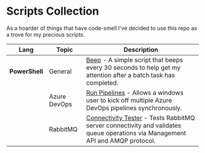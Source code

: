 # Scripts Collection
As a hoarder of things that have code-smell I've decided to use this repo as a trove for my precious scripts. 

| Lang | Topic | Description |
|------|-------|-------------|
| **PowerShell** | General | [Beep](./powershell/beep.ps1) - A simple script that beeps every 30 seconds to help get my attention after a batch task has completed. |
|   | Azure DevOps | [Run Pipelines](./powershell/azure-dev-ops/run-pipelines.ps1) - Allows a windows user to kick off multiple Azure DevOps pipelines synchronously. |
|   | RabbitMQ | [Connectivity Tester](./powershell/rabbitmq/connectivity-tester.ps1) - Tests RabbitMQ server connectivity and validates queue operations via Management API and AMQP protocol. |